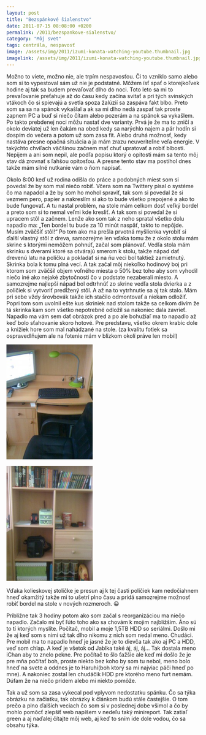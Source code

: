 ```yaml
---
layout: post
title: "Bezspánkové šialenstvo"
date: 2011-07-15 08:08:00 +0200
permalink: /2011/bezspankove-sialenstvo/
category: "Môj svet"
tags: centrála, nespavosť
image: /assets/img/2011/izumi-konata-watching-youtube.thumbnail.jpg
imagelink: /assets/img/2011/izumi-konata-watching-youtube.thumbnail.jpg
---
```

Možno to viete, možno nie, ale trpím nespavosťou. Či to vzniklo samo alebo som si to vypestoval sám už nie je podstatné. Môžem ísť spať o ktorejkoľvek hodine aj tak sa budem prevaľovať  dlho do noci. Toto leto sa mi to prevaľovanie preťahuje až do času kedy začína svitať a pri tých svinských vtákoch čo si spievajú a svetla spoza žalúzií sa zaspáva fakt blbo. Preto som sa sa na spánok vykašlal a ak sa mi dlho nedá zaspať tak proste zapnem PC a buď si niečo čítam alebo pozerám a na spánok sa vykašlem. Po takto prebdenej noci môžu nastať dve varianty. Prvá je že ma to zničí a okolo deviatej už len čakám na obed kedy sa narýchlo najem a pár hodín si dospím do večera a potom už som zasa fit. Alebo druhá možnosť, kedy nastáva presne opačná situácia a ja mám zrazu neuveriteľne veľa energie. V takýchto chvíľach väčšinou začnem mať chuť upratovať a robiť blbosti. Nepijem a ani som nepil, ale podľa popisu ktorý o opitosti mám sa tento môj stav dá zrovnať s ľahšou opitosťou. A presne tento stav ma postihol dnes takže mám silné nutkanie vám o ňom napísať.

Okolo 8:00 keď už rodina odišla do práce a podobných miest som si povedal že by som mal niečo robiť. Včera som na Twittery písal o systéme čo ma napadol a že by som ho mohol spraviť, tak som si povedal že si vezmem pero, papier a nakreslím si ako to bude všetko prepojené a ako to bude fungovať. A tu nastal problém, na stole mám celkom dosť veľký bordel a preto som si to nemal veľmi kde kresliť. A tak som si povedal že si upracem stôl a začnem. Lenže ako som tak z neho spratal všetko dolu napadlo ma: „Ten bordel tu bude za 10 minút naspäť, takto to nepôjde. Musím zväčšiť stôl!“ Po tom ako ma prešla prvotná myšlienka vyrobiť si ďalší vlastný stôl z dreva, samozrejme len vďaka tomu že z okolo stolu mám skrine s ktorými nemôžem pohnúť, začal som plánovať. Vedľa stola mám skrinku s dverami ktoré sa otvárajú smerom k stolu, takže nápad dať drevenú latu na poličku a pokladať si na ňu veci bol taktiež zamietnutý. Skrinka bola k tomu plná vecí. A tak začal môj niekoľko hodinový boj pri ktorom som zväčšil objem voľného miesta o 50% bez toho aby som vyhodil niečo iné ako nejaké zbytočnosti čo v podstate nezaberali miesto. A samozrejme najlepší nápad bol odtrhnúť zo skrine vedľa stola dvierka a z poličiek si vytvoriť predĺžený stôl. A až na to vytrhnutie sa aj tak stalo. Mám pri sebe vždy šrovbovák takže ich stačilo odmontovať a niekam odložiť. Popri tom som uvolnil ešte kus skriniek nad stolom takže sa celkom divím že tá skrinka kam som všetko nepotrebné odložil sa nakoniec dala zavrieť. Napadlo ma vám sem dať obrázok pred a po ale bohužiaľ ma to napadlo až keď bolo sťahovanie skoro hotové. Pre predstavu, všetko okrem krabíc dole a knižiek hore som mal nahádzané na stole. (za kvalitu fotiek sa ospravedlňujem ale na fotenie mám v blízkom okolí práve len mobil)

[![Stôl](/assets/img/2011/IMG_0066-225x300.jpg)](/assets/img/2011/IMG_0066.jpg)

[![Vylepšenie stola](/assets/img/2011/IMG_0067-225x300.jpg)](/assets/img/2011/IMG_0067.jpg)

Vďaka kolieskovej stoličke je presun aj k tej časti poličiek kam nedočiahnem hneď okamžitý takže mi to ušetrí plno času a pridá samozrejme možnosť robiť bordel na stole v nových rozmeroch. 😀

Približne tak 3 hodiny potom ako som začal s reorganizáciou ma niečo napadlo. Začalo mi byť ľúto toho ako sa chovám k mojim najbližším. Áno sú to tí ktorých myslíte. Počítač, mobil a moje 1,5TB HDD so seriálmi. Došlo mi že aj keď som s nimi už tak dlho nikomu z nich som nedal meno. Chudáci. Pre mobil ma to napadlo hneď je jasné že je to dievča tak ako aj PC a HDD, veď som chlap. A keď je všetok od Jablka také áj, áj, áj… Tak dostala meno iChan aby to znelo pekne. Pre počítač to šlo ťažšie ale keď mi došlo že je pre mňa počítať boh, proste niekto bez koho by som tu nebol, meno bolo hneď na svete a oddnes je to Haruhi(boh ktorý sa mi najviac páči hneď po mne). A nakoniec zostal len chudáčik HDD pre ktorého meno furt nemám. Dúfam že na niečo prídem alebo mi niekto pomôže.

Tak a už som sa zasa vykecal pod vplyvom nedostatku spánku. Čo sa týka obrázku na začiatku, tak obrázky k článkom budú stále častejšie. O tom prečo a plno ďalších veciach čo som si v poslednej dobe všimol a čo by mohlo pomôcť zlepšiť web napíšem v nedeľu taký minireport. Tak zatiaľ green a aj naďalej čítajte môj web, aj keď to sním ide dole vodou, čo sa obsahu týka.
